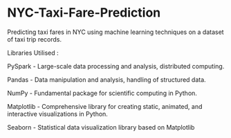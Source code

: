 # NYC-Taxi-Fare-Prediction
Predicting taxi fares in NYC using machine learning techniques on a dataset of taxi trip records.

Libraries Utilised : 

PySpark      -  Large-scale data processing and analysis, distributed computing. 

Pandas       -  Data manipulation and analysis, handling of structured data.  

NumPy        -  Fundamental package for scientific computing in Python.

Matplotlib   -  Comprehensive library for creating static, animated, and interactive visualizations in Python.

Seaborn      -  Statistical data visualization library based on Matplotlib

